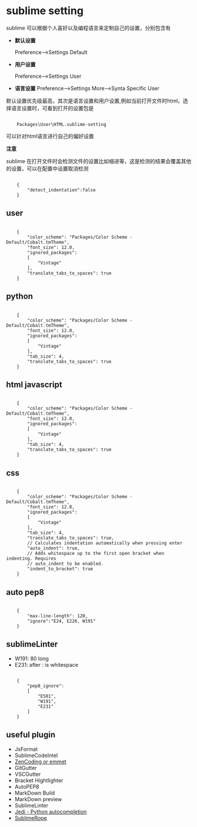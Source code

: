 sublime setting
===========================

sublime 可以根据个人喜好以及编程语言来定制自己的设置，分别包含有

-   **默认设置**
    
    Preference-->Settings Default

-   **用户设置**

    Preference-->Settings User

-   **语言设置**
    Preference-->Settings More-->Synta Specific User

默认设置优先级最高，其次是语言设置和用户设置,例如当前打开文件时html，选择语言设置时，可看到打开的设置包是

```
    
    Packages\User\HTML.sublime-setting

```

可以针对html语言进行自己的偏好设置

**注意**
    
sublime 在打开文件时会检测文件的设置比如缩进等，这是检测的结果会覆盖其他的设置，可以在配置中设置取消检测

```

    {
        "detect_indentation":false
    }

```

user
---------------------

```

    {
        "color_scheme": "Packages/Color Scheme - Default/Cobalt.tmTheme",
        "font_size": 12.0,
        "ignored_packages":
        [
            "Vintage"
        ],
        "translate_tabs_to_spaces": true
    }

```

python
---------------------

```

    {
        "color_scheme": "Packages/Color Scheme - Default/Cobalt.tmTheme",
        "font_size": 12.0,
        "ignored_packages":
        [
            "Vintage"
        ],
        "tab_size": 4,
        "translate_tabs_to_spaces": true
    }

```

html javascript
----------------------

```

    {
        "color_scheme": "Packages/Color Scheme - Default/Cobalt.tmTheme",
        "font_size": 12.0,
        "ignored_packages":
        [
            "Vintage"
        ],
        "tab_size": 4,
        "translate_tabs_to_spaces": true
    }

```

css 
------------------------

```

    {
        "color_scheme": "Packages/Color Scheme - Default/Cobalt.tmTheme",
        "font_size": 12.0,
        "ignored_packages":
        [
            "Vintage"
        ],
        "tab_size": 4,
        "translate_tabs_to_spaces": true,
        // Calculates indentation automatically when pressing enter
        "auto_indent": true,
        // Adds whitespace up to the first open bracket when indenting. Requires
        // auto_indent to be enabled.
        "indent_to_bracket": true
    }

```

auto pep8
-------------------------

```

    {
        "max-line-length": 120,
        "ignore":"E24, E226, W191"
    }
```

sublimeLinter
--------------------------

- W191: 80 long
- E231: after : is whitespace

```

    {
        "pep8_ignore":
        [
            "E501",
            "W191",
            "E231"
        ]
    }

```


useful plugin
----------------------

- JsFormat
- SublimeCodeIntel
- [ZenCoding or emmet](<http://emmet.io>)
- GitGutter
- VSCGutter
- Bracket Hightlighter
- AutoPEP8
- MarkDown Build
- MarkDown preview
- SublimeLinter
- [Jedi - Python autocompletion](https://github.com/davidhalter/jedi)
- [SublimeRope](https://github.com/JulianEberius/SublimeRope)